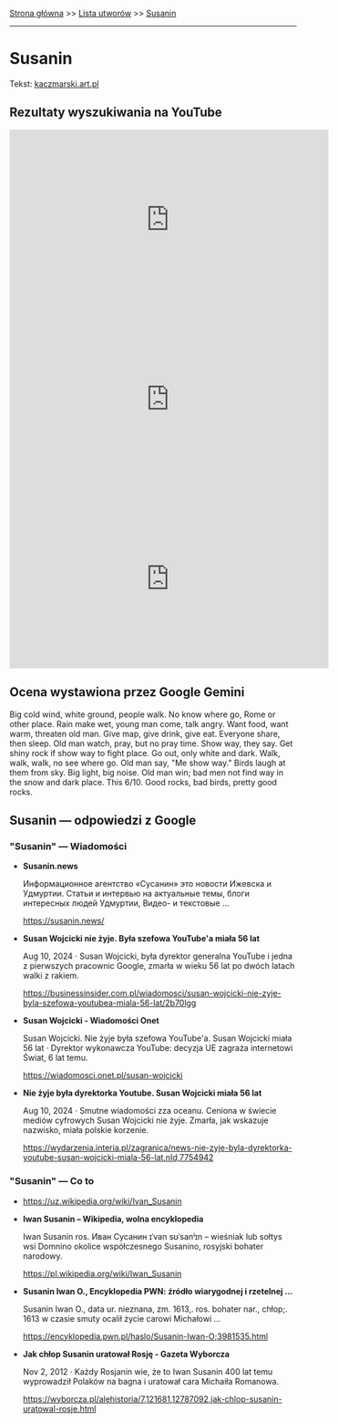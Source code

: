 [Strona główna](../index.md) >> [Lista utworów](../list.md) >> [Susanin](574.md)

---

# Susanin

Tekst: [kaczmarski.art.pl](https://www.kaczmarski.art.pl/tworczosc/wiersze/susanin/)

## Rezultaty wyszukiwania na YouTube

<iframe width="560" height="315" src="https://www.youtube.com/embed/BLQ2Mg_D9qk?si=IdontcarewhotheIRSsendsImnotpayingtaxes" title="YouTube video player" frameborder="0" allow="accelerometer; autoplay; clipboard-write; encrypted-media; gyroscope; picture-in-picture; web-share" referrerpolicy="strict-origin-when-cross-origin" allowfullscreen></iframe>

<iframe width="560" height="315" src="https://www.youtube.com/embed/AepgoytHKXY?si=IdontcarewhotheIRSsendsImnotpayingtaxes" title="YouTube video player" frameborder="0" allow="accelerometer; autoplay; clipboard-write; encrypted-media; gyroscope; picture-in-picture; web-share" referrerpolicy="strict-origin-when-cross-origin" allowfullscreen></iframe>

<iframe width="560" height="315" src="https://www.youtube.com/embed/El7nz28ylPo?si=IdontcarewhotheIRSsendsImnotpayingtaxes" title="YouTube video player" frameborder="0" allow="accelerometer; autoplay; clipboard-write; encrypted-media; gyroscope; picture-in-picture; web-share" referrerpolicy="strict-origin-when-cross-origin" allowfullscreen></iframe>

## Ocena wystawiona przez Google Gemini

Big cold wind, white ground, people walk. No know where go, Rome or other place. Rain make wet, young man come, talk angry. Want food, want warm, threaten old man. Give map, give drink, give eat. Everyone share, then sleep. Old man watch, pray, but no pray time. Show way, they say. Get shiny rock if show way to fight place. Go out, only white and dark. Walk, walk, walk, no see where go. Old man say, "Me show way." Birds laugh at them from sky. Big light, big noise. Old man win; bad men not find way in the snow and dark place. This 6/10. Good rocks, bad birds, pretty good rocks.


## Susanin — odpowiedzi z Google

### "Susanin" — Wiadomości

- **Susanin.news**

    Информационное агентство «Сусанин» это новости Ижевска и Удмуртии. Статьи и интервью на актуальные темы, блоги интересных людей Удмуртии, Видео- и текстовые ... 

   <https://susanin.news/>
- **Susan Wojcicki nie żyje. Była szefowa YouTube'a miała 56 lat**

    Aug 10, 2024  ·  Susan Wojcicki, była dyrektor generalna YouTube i jedna z pierwszych pracownic Google, zmarła w wieku 56 lat po dwóch latach walki z rakiem. 

   <https://businessinsider.com.pl/wiadomosci/susan-wojcicki-nie-zyje-byla-szefowa-youtubea-miala-56-lat/2b70lgg>
- **Susan Wojcicki - Wiadomości Onet**

    Susan Wojcicki. Nie żyje była szefowa YouTube'a. Susan Wojcicki miała 56 lat · Dyrektor wykonawcza YouTube: decyzja UE zagraża internetowi Świat, 6 lat temu. 

   <https://wiadomosci.onet.pl/susan-wojcicki>
- **Nie żyje była dyrektorka Youtube. Susan Wojcicki miała 56 lat**

    Aug 10, 2024  ·  Smutne wiadomości zza oceanu. Ceniona w świecie mediów cyfrowych Susan Wojcicki nie żyje. Zmarła, jak wskazuje nazwisko, miała polskie korzenie. 

   <https://wydarzenia.interia.pl/zagranica/news-nie-zyje-byla-dyrektorka-youtube-susan-wojcicki-miala-56-lat,nId,7754942>

### "Susanin" — Co to

- <https://uz.wikipedia.org/wiki/Ivan_Susanin>
- **Iwan Susanin – Wikipedia, wolna encyklopedia**

    Iwan Susanin ros. Иван Сусанин ɪˈvan sʊˈsanʲɪn – wieśniak lub sołtys wsi Domnino okolice współczesnego Susanino, rosyjski bohater narodowy. 

   <https://pl.wikipedia.org/wiki/Iwan_Susanin>
- **Susanin Iwan O., Encyklopedia PWN: źródło wiarygodnej i rzetelnej ...**

    Susanin Iwan O., data ur. nieznana, zm. 1613,. ros. bohater nar., chłop;. 1613 w czasie smuty ocalił życie carowi Michałowi ... 

   <https://encyklopedia.pwn.pl/haslo/Susanin-Iwan-O;3981535.html>
- **Jak chłop Susanin uratował Rosję - Gazeta Wyborcza**

    Nov 2, 2012  ·  Każdy Rosjanin wie, że to Iwan Susanin 400 lat temu wyprowadził Polaków na bagna i uratował cara Michaiła Romanowa. 

   <https://wyborcza.pl/alehistoria/7,121681,12787092,jak-chlop-susanin-uratowal-rosje.html>

